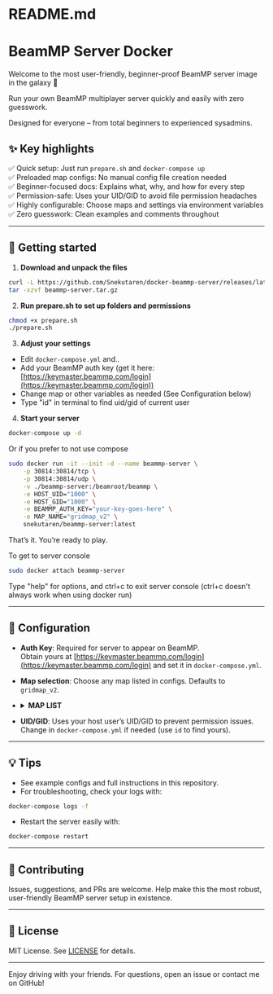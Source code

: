 # README.md

# BeamMP Server Docker

Welcome to the most user-friendly, beginner-proof BeamMP server image in the galaxy 🚀

Run your own BeamMP multiplayer server quickly and easily with zero guesswork.

Designed for everyone – from total beginners to experienced sysadmins.

## ✨ Key highlights

✅ Quick setup: Just run `prepare.sh` and `docker-compose up`\
✅ Preloaded map configs: No manual config file creation needed\
✅ Beginner-focused docs: Explains what, why, and how for every step\
✅ Permission-safe: Uses your UID/GID to avoid file permission headaches\
✅ Highly configurable: Choose maps and settings via environment variables\
✅ Zero guesswork: Clean examples and comments throughout

---

## 🚀 Getting started

1. **Download and unpack the files**

```bash
curl -L https://github.com/Snekutaren/docker-beammp-server/releases/latest/download/beammp-server.tar.gz -o beammp-server.tar.gz
tar -xzvf beammp-server.tar.gz
```

2. **Run prepare.sh to set up folders and permissions**

```bash
chmod +x prepare.sh
./prepare.sh
```

3. **Adjust your settings**

- Edit `docker-compose.yml` and..
- Add your BeamMP auth key (get it here: [https://keymaster.beammp.com/login](https://keymaster.beammp.com/login))
- Change map or other variables as needed (See Configuration below)
- Type "id" in terminal to find uid/gid of current user

4. **Start your server**

```bash
docker-compose up -d
```
Or if you prefer to not use compose

```bash
sudo docker run -it --init -d --name beammp-server \
    -p 30814:30814/tcp \
    -p 30814:30814/udp \
    -v ./beammp-server:/beamroot/beammp \
    -e HOST_UID="1000" \
    -e HOST_GID="1000" \
    -e BEAMMP_AUTH_KEY="your-key-goes-here" \
    -e MAP_NAME="gridmap_v2" \
    snekutaren/beammp-server:latest
```

That’s it. You’re ready to play.

To get to server console
```bash
sudo docker attach beammp-server
```
Type "help" for options, and ctrl+c to exit server console (ctrl+c doesn't always work when using docker run)

---

## 📝 Configuration

- **Auth Key**: Required for server to appear on BeamMP.\
  Obtain yours at [https://keymaster.beammp.com/login](https://keymaster.beammp.com/login) and set it in `docker-compose.yml`.

- **Map selection**: Choose any map listed in configs. Defaults to `gridmap_v2`.

- <details>
  <summary><b>MAP LIST</b></summary>
  <ul>
    <li>automation_test_track</li>
    <li>cliff</li>
    <li>derby</li>
    <li>driver_training</li>
    <li>east_coast_usa</li>
    <li>gridmap_v2</li>
    <li>hirochi_raceway</li>
    <li>industrial</li>
    <li>italy</li>
    <li>johnson_valley</li>
    <li>jungle_rock_island</li>
    <li>small_island</li>
    <li>smallgrid</li>
    <li>utah</li>
    <li>west_coast_usa</li>
  </ul>
</details>

- **UID/GID**: Uses your host user’s UID/GID to prevent permission issues. Change in `docker-compose.yml` if needed (use `id` to find yours).

---

## 💡 Tips

- See example configs and full instructions in this repository.
- For troubleshooting, check your logs with:

```bash
docker-compose logs -f
```

- Restart the server easily with:

```bash
docker-compose restart
```

---

## 🤝 Contributing

Issues, suggestions, and PRs are welcome. Help make this the most robust, user-friendly BeamMP server setup in existence.

---

## 📄 License

MIT License. See [LICENSE](LICENSE) for details.

---

Enjoy driving with your friends. For questions, open an issue or contact me on GitHub!
